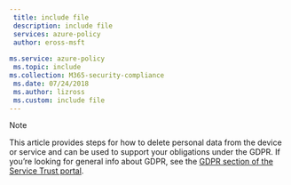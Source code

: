 ```yaml
---
 title: include file
 description: include file
 services: azure-policy
 author: eross-msft
 
ms.service: azure-policy
 ms.topic: include
ms.collection: M365-security-compliance
 ms.date: 07/24/2018
 ms.author: lizross
 ms.custom: include file
---
```


>[!Note] 
> This article provides steps for how to delete personal data from the device or service and can be used to support your obligations under the GDPR. If you’re looking for general info about GDPR, see the [GDPR section of the Service Trust portal](https://servicetrust.microsoft.com/ViewPage/GDPRGetStarted).
